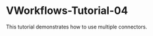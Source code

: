 VWorkflows-Tutorial-04
======================

This tutorial demonstrates how to use multiple connectors.
